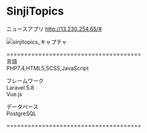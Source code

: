 # SinjiTopics
ニュースアプリ
http://13.230.254.65/#

![sinjitopics_キャプチャ](https://user-images.githubusercontent.com/68136885/103121677-9147d080-46c0-11eb-948d-e69de919869f.png)


======================================
<br>言語<br>
PHP7.4,HTML5,SCSS,JavaScript

フレームワーク<br>
Laravel 5.8 <br>
Vue.js 

データベース<br>
PostgreSQL

======================================
